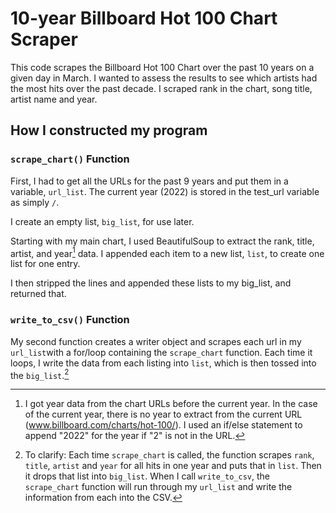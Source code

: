 # 10-year Billboard Hot 100 Chart Scraper

This code scrapes the Billboard Hot 100 Chart over the past 10 years on a given day in March.  I wanted to assess the results to see which artists had the most hits over the past decade.  I scraped rank in the chart, song title, artist name and year.

## How I constructed my program

### `scrape_chart()` Function
First, I had to get all the URLs for the past 9 years and put them in a variable, `url_list`.  The current year (2022) is stored in the test_url variable as simply `/`.  

I create an empty list, `big_list`, for use later.

Starting with my main chart, I used BeautifulSoup to extract the rank, title, artist, and year[^1] data.  I appended each item to a new list, `list`, to create one list for one entry.  

I then stripped the lines and appended these lists to my big_list, and returned that.
### `write_to_csv()` Function
My second function creates a writer object and scrapes each url in my `url_list`with a for/loop containing the `scrape_chart` function. Each time it loops, I write the data from each listing into `list`, which is then tossed into the `big_list`.[^2]


[^1]:I got year data from the chart URLs before the current year. In the case of the current year, there is no year to extract from the current URL (www.billboard.com/charts/hot-100/).  I used an if/else statement to append "2022" for the year if "2" is not in the URL.

[^2]: To clarify: Each time `scrape_chart` is called, the function scrapes `rank`, `title`, `artist` and `year` for all hits in one year and puts that in `list`. Then it drops that list into `big_list`.  When I call `write_to_csv`, the `scrape_chart` function will run through my `url_list` and write the information from each into the CSV.
